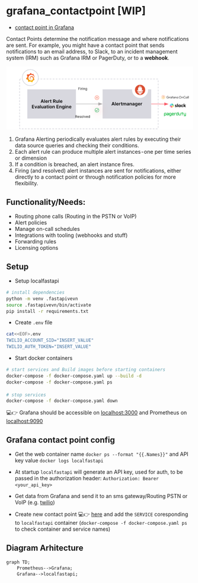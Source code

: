# grafana_contactpoint [WIP]

* [contact point in Grafana](https://grafana.com/docs/grafana/latest/alerting/fundamentals/#contact-points)

Contact Points determine the notification message and where notifications are sent. 
For example, you might have a contact point that sends notifications to an email address, to Slack, to an incident management system (IRM) such as Grafana IRM or PagerDuty, or to a **webhook**.


![setup](./diagrams/grafanacontactpoint.png)

1. Grafana Alerting periodically evaluates alert rules by executing their data source queries and checking their  conditions.
2. Each alert rule can produce multiple alert instances - one per time series or dimension
3. If a condition is breached, an alert instance fires.
4. Firing (and resolved) alert instances are sent for notifications, either directly to a contact point or through notification policies for more flexibility.


## Functionality/Needs:

* Routing phone calls (Routing in the PSTN or VoIP)
* Alert policies
* Manage on-call schedules
* Integrations with tooling (webhooks and stuff)
* Forwarding rules
* Licensing options

## Setup

* Setup localfastapi

```bash
# install dependencies
python -m venv .fastapivevn
source .fastapivevn/bin/activate
pip install -r requirements.txt
```

* Create `.env` file

```bash
cat<<EOF>.env
TWILIO_ACCOUNT_SID="INSERT_VALUE"
TWILIO_AUTH_TOKEN="INSERT_VALUE"
```
* Start docker containers

```bash
# start services and Build images before starting containers
docker-compose -f docker-compose.yaml up --build -d
docker-compose -f docker-compose.yaml ps

# stop services
docker-compose -f docker-compose.yaml down
```

💻👉 Grafana should be accessible on [localhost:3000](http://127.0.0.1:3000) and Prometheus on [localhost:9090](http://127.0.0.1:9090)

## Grafana contact point config

* Get the web container name `docker ps --format "{{.Names}}"` and API key value `docker logs localfastapi`
* At startup `localfastapi` will generate an API key, used for auth, to be passed in the authorization header: `Authorization: Bearer <your_api_key>`
* Get data from Grafana and send it to an sms gateway/Routing PSTN or VoIP (e.g. [twilio](https://www.twilio.com/docs))

* Create new contact point 💻👉 [here](http://127.0.0.1:3000/alerting/notifications/receivers/new) and add the `SERVICE` coresponding to `localfastapi` container (`docker-compose -f docker-compose.yaml ps` to check container and service names)


## Diagram Arhitecture

```mermaid
graph TD;
    Prometheus-->Grafana;
    Grafana-->localfastapi;
```